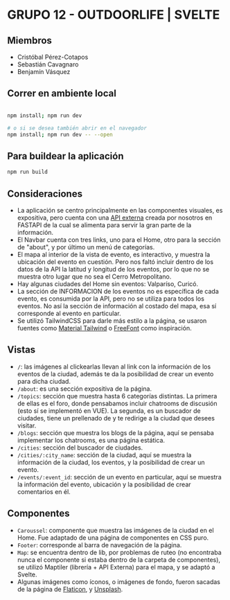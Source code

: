 
# GRUPO 12 - OUTDOORLIFE | SVELTE

## Miembros

- Cristóbal Pérez-Cotapos
- Sebastián Cavagnaro
- Benjamín Vásquez

## Correr en ambiente local

```bash

npm install; npm run dev

# o si se desea también abrir en el navegador
npm install; npm run dev -- --open
```

## Para buildear la aplicación

```bash
npm run build
```

## Consideraciones

- La aplicación se centro principalmente en las componentes visuales, es expositiva, pero cuenta con una
[API externa](http://52.2.71.125:8000/docs) creada por nosotros en FASTAPI de la cual se alimenta para servir la gran parte de la información.
- El Navbar cuenta con tres links, uno para el Home, otro para la sección de "about", y por último un menú de categorías.
- El mapa al interior de la vista de evento, es interactivo, y muestra la ubicación del evento en cuestión. Pero nos faltó
incluir dentro de los datos de la API la latitud y longitud de los eventos, por lo que no se muestra otro lugar que no sea
el Cerro Metropolitano.
- Hay algunas ciudades del Home sin eventos: Valparíso, Curicó.
- La sección de INFORMACION de los eventos no es específica de cada evento, es consumida por la API, pero no se utiliza para todos los eventos. No así la sección de información al costado del mapa, esa sí corresponde al evento en particular.
- Se utilizó TailwindCSS para darle más estilo a la página, se usaron fuentes como [Material Tailwind](https://www.material-tailwind.com/) o [FreeFont](https://freefrontend.com/tailwind-comments/) como inspiración.

## Vistas
- `/`: las imágenes al clickearlas llevan al link con la información de los eventos de la ciudad, además te da la posibilidad de crear un evento para dicha ciudad.
- `/about`: es una sección expositiva de la página.
- `/topics`: sección que muestra hasta 6 categorías distintas. La primera de ellas es el foro, donde pensabamos incluir
chatrooms de discusión (esto sí se implementó en VUE). La segunda, es un buscador de ciudades, tiene un prellenado de
y te redirige a la ciudad que desees visitar.
- `/blogs`: sección que muestra los blogs de la página, aquí se pensaba implementar los chatrooms, es una página estática.
- `/cities`: sección del buscador de ciudades.
- `/cities/:city_name`: sección de la ciudad, aquí se muestra la información de la ciudad, los eventos, y la posibilidad de crear un evento. 
- `/events/:event_id`: sección de un evento en particular, aquí se muestra la información del evento, ubicación y la posibilidad de crear comentarios en él.

## Componentes
- `Caroussel`: componente que muestra las imágenes de la ciudad en el Home. Fue adaptado de una página de componentes en CSS puro.
- `Footer`: corresponde al barra de navegación de la página.
- `Map`: se encuentra dentro de lib, por problemas de ruteo (no encontraba nunca el componente si estaba dentro de la carpeta de componentes), se utilizó Maptiler (librería + API Externa) para el mapa, y se adaptó a Svelte.
- Algunas imágenes como íconos, o imágenes de fondo, fueron sacadas de la página de [Flaticon](https://www.flaticon.com/), y [Unsplash](https://unsplash.com/).

